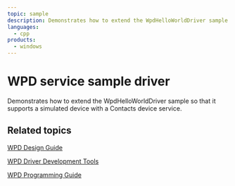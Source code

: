 ```yaml
---
topic: sample
description: Demonstrates how to extend the WpdHelloWorldDriver sample so that it supports a simulated device with a Contacts device service.
languages:
  - cpp
products:
  - windows
---
```


<!---
    name: WPD service sample driver
    platform: UMDF1
    language: cpp
    category: WPD
    description: Demonstrates how to extend the WpdHelloWorldDriver sample so that it supports a simulated device with a Contacts device service.
    samplefwlink: http://go.microsoft.com/fwlink/p/?LinkId=618010
--->

# WPD service sample driver

Demonstrates how to extend the WpdHelloWorldDriver sample so that it supports a simulated device with a Contacts device service.

## Related topics

[WPD Design Guide](http://msdn.microsoft.com/en-us/library/windows/hardware/ff597864)

[WPD Driver Development Tools](http://msdn.microsoft.com/en-us/library/windows/hardware/ff597568)

[WPD Programming Guide](https://msdn.microsoft.com/en-us/library/windows/hardware/ff597898)

